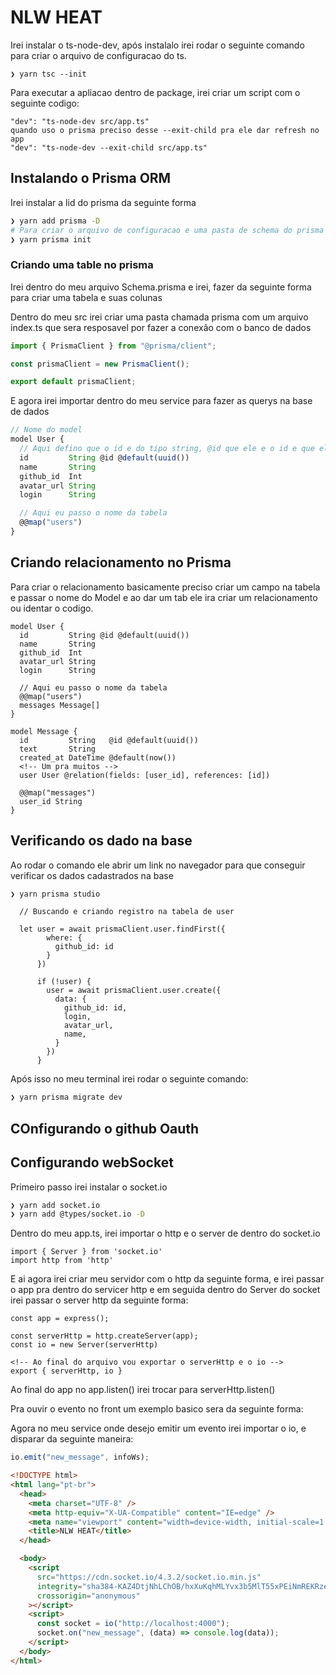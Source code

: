 # NLW HEAT

Irei instalar o ts-node-dev, após instalalo irei rodar o seguinte comando para criar o arquivo de configuracao do ts.

```
❯ yarn tsc --init
```

Para executar a apliacao dentro de package, irei criar um script com o seguinte codigo:

```
"dev": "ts-node-dev src/app.ts"
quando uso o prisma preciso desse --exit-child pra ele dar refresh no app
"dev": "ts-node-dev --exit-child src/app.ts"
```

## Instalando o Prisma ORM

Irei instalar a lid do prisma da seguinte forma

```bash
❯ yarn add prisma -D
# Para criar o arquivo de configuracao e uma pasta de schema do prisma
❯ yarn prisma init
```

### Criando uma table no prisma

Irei dentro do meu arquivo Schema.prisma e irei, fazer da seguinte forma para criar uma tabela e suas colunas

Dentro do meu src irei criar uma pasta chamada prisma com um arquivo index.ts que sera resposavel por fazer a conexão com o banco de dados

```ts
import { PrismaClient } from "@prisma/client";

const prismaClient = new PrismaClient();

export default prismaClient;
```

E agora irei importar dentro do meu service para fazer as querys na base de dados

```ts
// Nome do model
model User {
  // Aqui defino que o id e do tipo string, @id que ele e o id e que ele sera um uuid geravel
  id         String @id @default(uuid())
  name       String
  github_id  Int
  avatar_url String
  login      String

  // Aqui eu passo o nome da tabela
  @@map("users")
}
```

## Criando relacionamento no Prisma

Para criar o relacionamento basicamente preciso criar um campo na tabela e passar o nome do Model e ao dar um tab ele ira criar um relacionamento ou identar o codigo.

```
model User {
  id         String @id @default(uuid())
  name       String
  github_id  Int
  avatar_url String
  login      String

  // Aqui eu passo o nome da tabela
  @@map("users")
  messages Message[]
}

model Message {
  id         String   @id @default(uuid())
  text       String
  created_at DateTime @default(now())
  <!-- Um pra muitos -->
  user User @relation(fields: [user_id], references: [id])

  @@map("messages")
  user_id String
}

```

## Verificando os dado na base

Ao rodar o comando ele abrir um link no navegador para que conseguir verificar os dados cadastrados na base

```bash
❯ yarn prisma studio
```

```
  // Buscando e criando registro na tabela de user

  let user = await prismaClient.user.findFirst({
        where: {
          github_id: id
        }
      })

      if (!user) {
        user = await prismaClient.user.create({
          data: {
            github_id: id,
            login,
            avatar_url,
            name,
          }
        })
      }
```

Após isso no meu terminal irei rodar o seguinte comando:

```bash
❯ yarn prisma migrate dev

```

## COnfigurando o github Oauth

## Configurando webSocket

Primeiro passo irei instalar o socket.io

```bash
❯ yarn add socket.io
❯ yarn add @types/socket.io -D
```

Dentro do meu app.ts, irei importar o http e o server de dentro do socket.io

```
import { Server } from 'socket.io'
import http from 'http'
```

E ai agora irei criar meu servidor com o http da seguinte forma, e irei passar o app pra dentro do servicer http e em seguida dentro do Server do socket irei passar o server http da seguinte forma:

```
const app = express();

const serverHttp = http.createServer(app);
const io = new Server(serverHttp)

<!-- Ao final do arquivo vou exportar o serverHttp e o io -->
export { serverHttp, io }
```

Ao final do app no app.listen() irei trocar para serverHttp.listen()

Pra ouvir o evento no front um exemplo basico sera da seguinte forma:

Agora no meu service onde desejo emitir um evento irei importar o io, e disparar da seguinte maneira:

```js
io.emit("new_message", infoWs);
```

```html
<!DOCTYPE html>
<html lang="pt-br">
  <head>
    <meta charset="UTF-8" />
    <meta http-equiv="X-UA-Compatible" content="IE=edge" />
    <meta name="viewport" content="width=device-width, initial-scale=1.0" />
    <title>NLW HEAT</title>
  </head>

  <body>
    <script
      src="https://cdn.socket.io/4.3.2/socket.io.min.js"
      integrity="sha384-KAZ4DtjNhLChOB/hxXuKqhMLYvx3b5MlT55xPEiNmREKRzeEm+RVPlTnAn0ajQNs"
      crossorigin="anonymous"
    ></script>
    <script>
      const socket = io("http://localhost:4000");
      socket.on("new_message", (data) => console.log(data));
    </script>
  </body>
</html>
```
